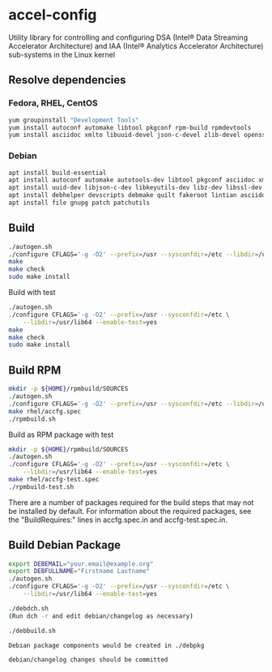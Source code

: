# accel-config

Utility library for controlling and configuring DSA (Intel® Data Streaming
Accelerator Architecture) and IAA (Intel® Analytics Accelerator Architecture)
sub-systems in the Linux kernel

## Resolve dependencies

### Fedora, RHEL, CentOS
```bash
yum groupinstall "Development Tools"
yum install autoconf automake libtool pkgconf rpm-build rpmdevtools
yum install asciidoc xmlto libuuid-devel json-c-devel zlib-devel openssl-devel
```
### Debian
```bash
apt install build-essential
apt install autoconf automake autotools-dev libtool pkgconf asciidoc xmlto
apt install uuid-dev libjson-c-dev libkeyutils-dev libz-dev libssl-dev
apt install debhelper devscripts debmake quilt fakeroot lintian asciidoctor
apt install file gnupg patch patchutils
```

## Build

```bash
./autogen.sh
./configure CFLAGS='-g -O2' --prefix=/usr --sysconfdir=/etc --libdir=/usr/lib64
make
make check
sudo make install
```

Build with test

```bash
./autogen.sh
./configure CFLAGS='-g -O2' --prefix=/usr --sysconfdir=/etc \
    --libdir=/usr/lib64 --enable-test=yes
make
make check
sudo make install
```

## Build RPM

```bash
mkdir -p ${HOME}/rpmbuild/SOURCES
./autogen.sh
./configure CFLAGS='-g -O2' --prefix=/usr --sysconfdir=/etc --libdir=/usr/lib64
make rhel/accfg.spec
./rpmbuild.sh
```

Build as RPM package with test

```bash
mkdir -p ${HOME}/rpmbuild/SOURCES
./autogen.sh
./configure CFLAGS='-g -O2' --prefix=/usr --sysconfdir=/etc \
    --libdir=/usr/lib64 --enable-test=yes
make rhel/accfg-test.spec
./rpmbuild-test.sh
```

There are a number of packages required for the build steps that may not
be installed by default. For information about the required packages,
see the "BuildRequires:" lines in accfg.spec.in and accfg-test.spec.in.

## Build Debian Package
```bash
export DEBEMAIL="your.email@example.org"
export DEBFULLNAME="Firstname Lastname"
./autogen.sh
./configure CFLAGS='-g -O2' --prefix=/usr --sysconfdir=/etc \
    --libdir=/usr/lib64 --enable-test=yes

./debdch.sh
(Run dch -r and edit debian/changelog as necessary)

./debbuild.sh

Debian package components would be created in ./debpkg

debian/changelog changes should be committed
```
